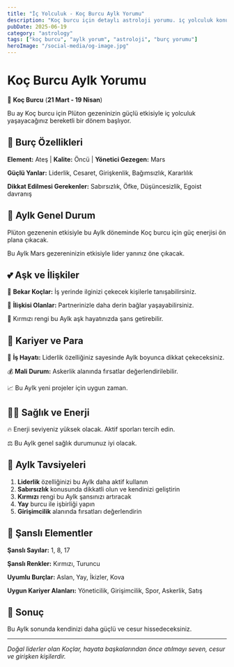 ```yaml
---
title: "İç Yolculuk - Koç Burcu Aylk Yorumu"
description: "Koç burcu için detaylı astroloji yorumu. i̇ç yolculuk konusunda rehberlik."
pubDate: 2025-06-19
category: "astrology"
tags: ["koç burcu", "aylk yorum", "astroloji", "burç yorumu"]
heroImage: "/social-media/og-image.jpg"
---
```


# Koç Burcu Aylk Yorumu

🐏 **Koç Burcu** (**21 Mart - 19 Nisan**)

Bu ay Koç burcu için Plüton gezeninizin güçlü etkisiyle i̇ç yolculuk yaşayacağınız bereketli bir dönem başlıyor.

## 🌟 Burç Özellikleri

**Element:** Ateş | **Kalite:** Öncü | **Yönetici Gezegen:** Mars

**Güçlü Yanlar:** Liderlik, Cesaret, Girişkenlik, Bağımsızlık, Kararlılık

**Dikkat Edilmesi Gerekenler:** Sabırsızlık, Öfke, Düşüncesizlik, Egoist davranış

## 💫 Aylk Genel Durum

Plüton gezenenin etkisiyle bu Aylk döneminde Koç burcu için güç enerjisi ön plana çıkacak.

Bu Aylk Mars gezereninizin etkisiyle lider yanınız öne çıkacak.

## 💕 Aşk ve İlişkiler

💖 **Bekar Koçlar:** İş yerinde ilginizi çekecek kişilerle tanışabilirsiniz.

💑 **İlişkisi Olanlar:** Partnerinizle daha derin bağlar yaşayabilirsiniz.

🌹 Kırmızı rengi bu Aylk aşk hayatınızda şans getirebilir.

## 💼 Kariyer ve Para

🚀 **İş Hayatı:** Liderlik özelliğiniz sayesinde Aylk boyunca dikkat çekeceksiniz.

💰 **Mali Durum:** Askerlik alanında fırsatlar değerlendirilebilir.

📈 Bu Aylk yeni projeler için uygun zaman.

## 🏃‍♀️ Sağlık ve Enerji

🔥 Enerji seviyeniz yüksek olacak. Aktif sporları tercih edin.

⚖️ Bu Aylk genel sağlık durumunuz iyi olacak.

## 🎯 Aylk Tavsiyeleri

1. **Liderlik** özelliğinizi bu Aylk daha aktif kullanın
2. **Sabırsızlık** konusunda dikkatli olun ve kendinizi geliştirin
3. **Kırmızı** rengi bu Aylk şansınızı artıracak
4. **Yay** burcu ile işbirliği yapın
5. **Girişimcilik** alanında fırsatları değerlendirin

## 🔮 Şanslı Elementler

**Şanslı Sayılar:** 1, 8, 17

**Şanslı Renkler:** Kırmızı, Turuncu

**Uyumlu Burçlar:** Aslan, Yay, İkizler, Kova

**Uygun Kariyer Alanları:** Yöneticilik, Girişimcilik, Spor, Askerlik, Satış

## 💫 Sonuç

Bu Aylk sonunda kendinizi daha güçlü ve cesur hissedeceksiniz.

---

*Doğal liderler olan Koçlar, hayata başkalarından önce atılmayı seven, cesur ve girişken kişilerdir.*
